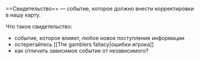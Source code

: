 ---
---



==Свидетельство== — событие, которое должно внести корректировки в нашу карту.

Что такое свидетельство:
- событие, которое влияет, любое новое поступление информации
- остерегайтесь [[The gamblers fallacy|ошибки игрока]]
- как отличить зависимое событие от независимого?